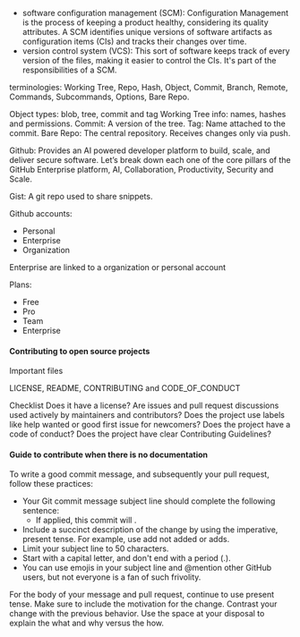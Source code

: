 - software configuration management (SCM): 
  Configuration Management is the process of keeping a product healthy,
  considering its quality attributes. A SCM identifies unique versions 
  of software artifacts as configuration items (CIs) and tracks their
  changes over time.
- version control system (VCS):
  This sort of software keeps track of every version of the files,
  making it easier to control the CIs. It's part of the responsibilities
  of a SCM.

terminologies: Working Tree, Repo, Hash, Object, Commit, Branch, Remote,
Commands, Subcommands, Options, Bare Repo.

Object types: blob, tree, commit and tag
Working Tree info: names, hashes and permissions.
Commit: A version of the tree.
Tag: Name attached to the commit.
Bare Repo: The central repository. Receives changes only via push.


Github: Provides an AI powered developer platform to build, scale, and deliver
secure software. Let’s break down each one of the core pillars of the GitHub
Enterprise platform, AI, Collaboration, Productivity, Security and Scale.

Gist: A git repo used to share snippets.

Github accounts:
- Personal
- Enterprise
- Organization

Enterprise are linked to a organization or personal account

Plans:
- Free
- Pro
- Team
- Enterprise


#### Contributing to open source projects

Important files



LICENSE, README, CONTRIBUTING and CODE_OF_CONDUCT


Checklist
Does it have a license?
Are issues and pull request discussions used actively by maintainers and contributors?
Does the project use labels like help wanted or good first issue for newcomers?
Does the project have a code of conduct?
Does the project have clear Contributing Guidelines?


#### Guide to contribute when there is no documentation
To write a good commit message, and subsequently your pull request, follow these practices:

- Your Git commit message subject line should complete the following sentence:
  - If applied, this commit will <your subject line here>.
- Include a succinct description of the change by using the imperative, present tense. For example, use add not added or adds.
- Limit your subject line to 50 characters.
- Start with a capital letter, and don't end with a period (.).
- You can use emojis in your subject line and @mention other GitHub users, but not everyone is a fan of such frivolity.

For the body of your message and pull request, continue to use present tense. Make sure to include the motivation for the change. Contrast your change with the previous behavior. Use the space at your disposal to explain the what and why versus the how.

